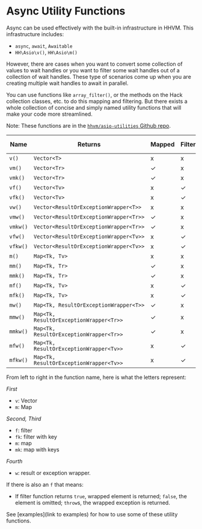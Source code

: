 # Async Utility Functions

Async can be used effectively with the built-in infrastructure in HHVM. This infrastructure includes:

* `async`, `await`, `Awaitable`
* `HH\Asio\v()`, `HH\Asio\m()`

However, there are cases when you want to convert some collection of values to wait handles or you want to filter some wait handles out of a collection of wait handles. These type of scenarios come up when you are creating multiple wait handles to await in parallel. 

You can use functions like `array_filter()`, or the methods on the Hack collection classes, etc. to do this mapping and filtering. But there exists a whole collection of concise and simply named utility functions that will make your code more streamlined. 

Note: These functions are in the [`hhvm/asio-utilities` Github repo](https://github.com/hhvm/asio-utilities).

Name    | Returns             | Mapped | Filtered | Has Key | Wrapped Exception
--------|---------------------|--------|----------|---------|------------------
`v()`   | `Vector<T>`         | x      | x        | x       | x
`vm()`  | `Vector<Tr>`        | ✓      | x        | x       | x
`vmk()` | `Vector<Tr>`        | ✓      | x        | ✓       | x
`vf()`  | `Vector<Tv>`        | x      | ✓        | x       | x
`vfk()` | `Vector<Tv>`        | x      | ✓        | ✓       | x
`vw()`  | `Vector<ResultOrExceptionWrapper<T>>` | x      | x        | x       | ✓
`vmw()` | `Vector<ResultOrExceptionWrapper<Tr>>`| ✓      | x        | x       | ✓
`vmkw()`| `Vector<ResultOrExceptionWrapper<Tr>>`| ✓      | x        | ✓       | ✓
`vfw()` | `Vector<ResultOrExceptionWrapper<Tv>>`| x      | ✓        | x       | ✓
`vfkw()`| `Vector<ResultOrExceptionWrapper<Tv>>`| x      | ✓        | ✓       | ✓
`m()`   | `Map<Tk, Tv>`        | x      | x        | x       | x
`mm()`  | `Map<Tk, Tr>`        | ✓      | x        | x       | x
`mmk()` | `Map<Tk, Tr>`        | ✓      | x        | ✓       | x
`mf()`  | `Map<Tk, Tv>`        | x      | ✓        | x       | x
`mfk()` | `Map<Tk, Tv>`        | x      | ✓        | ✓       | x
`mw()`  | `Map<Tk, ResultOrExceptionWrapper<T>>` | ✓      | x        | x       | ✓
`mmw()` | `Map<Tk, ResultOrExceptionWrapper<Tr>>`| ✓      | x        | x       | ✓
`mmkw()`| `Map<Tk, ResultOrExceptionWrapper<Tr>>`| ✓      | x        | ✓       | ✓
`mfw()` | `Map<Tk, ResultOrExceptionWrapper<Tv>>`| x      | ✓        | x       | ✓
`mfkw()`| `Map<Tk, ResultOrExceptionWrapper<Tv>>`| x      | ✓        | ✓       | ✓

From left to right in the function name, here is what the letters represent:

*First*

* `v`: Vector
* `m`: Map

*Second, Third*

* `f`: filter
* `fk`: filter with key
* `m`: map
* `mk`: map with keys

*Fourth*

* `w`: result or exception wrapper. 

If there is also an `f` that means:

* If filter function returns `true`, wrapped element is returned; `false`, the element is omitted; `throw`s, the wrapped exception is returned.

See [examples](link to examples) for how to use some of these utility functions.
